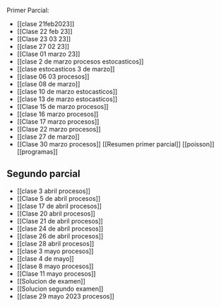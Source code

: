 Primer Parcial:
- [[clase 21feb2023]] 
- [[Clase 22 feb 23]] 
- [[Clase 23 03 23]] 
- [[clase 27 02 23]] 
- [[Clase 01 marzo 23]]
- [[clase 2 de marzo procesos estocasticos]] 
- [[clase estocasticos 3 de marzo]] 
- [[clase 06 03 procesos]] 
- [[clase 08 de marzo]] 
- [[clase 10 de marzo estocasticos]] 
- [[clase 13 de marzo estocasticos]] 
- [[Clase 15 de marzo procesos]] 
- [[clase 16 marzo procesos]] 
- [[Clase 17 marzo procesos]] 
- [[Clase 22 marzo procesos]] 
- [[clase 27 de marzo]] 
- [[Clase 30 marzo procesos]] 
[[Resumen primer parcial]] 
[[poisson]] 
[[programas]] 
## Segundo parcial
- [[clase 3 abril procesos]] 
- [[Clase 5 de abril procesos]] 
- [[clase 17 de abril procesos]] 
- [[Clase 20 abril procesos]] 
- [[Clase 21 de abril procesos]] 
- [[clase 24 de abril procesos]] 
- [[clase 26 de abril procesos]] 
- [[clase 28 abril procesos]] 
- [[clase 3 mayo procesos]] 
- [[clase 4 de mayo]] 
- [[clase 8 mayo procesos]] 
- [[Clase 11 mayo procesos]] 
- [[Solucion de examen]] 
- [[Solucion segundo examen]] 
- [[clase 29 mayo 2023 procesos]] 